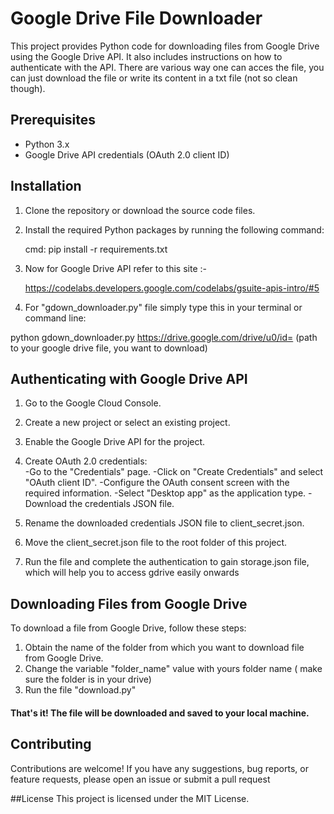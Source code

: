 # Google Drive File Downloader

This project provides Python code for downloading files from Google Drive using the Google Drive API. It also includes instructions on how to authenticate with the API.
There are various way one can acces the file, you can just download the file or write its content in a txt file (not so clean though).

## Prerequisites

- Python 3.x
- Google Drive API credentials (OAuth 2.0 client ID)

## Installation

1. Clone the repository or download the source code files.

2. Install the required Python packages by running the following command:

   cmd:
   pip install -r requirements.txt
3. Now for Google Drive API refer to this site :-

      https://codelabs.developers.google.com/codelabs/gsuite-apis-intro/#5

4. For "gdown_downloader.py" file simply type this in your terminal or command line:

  python gdown_downloader.py https://drive.google.com/drive/u0/id=   (path to your google drive file, you want to download)

## Authenticating with Google Drive API
1. Go to the Google Cloud Console.
2. Create a new project or select an existing project.
3. Enable the Google Drive API for the project.
4. Create OAuth 2.0 credentials:  
  -Go to the "Credentials" page.
  -Click on "Create Credentials" and select "OAuth client ID".
  -Configure the OAuth consent screen with the required information.
  -Select "Desktop app" as the application type.
  -Download the credentials JSON file.
  
5. Rename the downloaded credentials JSON file to client_secret.json.
6. Move the client_secret.json file to the root folder of this project.
7. Run the file and complete the authentication to gain storage.json file, which will help you to access gdrive easily onwards 

## Downloading Files from Google Drive
To download a file from Google Drive, follow these steps:
1. Obtain the name of the folder from which you want to download file from Google Drive.
2. Change the variable "folder_name" value with yours folder name ( make sure the folder is in your drive)
3. Run the file "download.py"
   
#### That's it! The file will be downloaded and saved to your local machine.

## Contributing
Contributions are welcome! If you have any suggestions, bug reports, or feature requests, please open an issue or submit a pull request

##License
This project is licensed under the MIT License.
